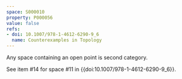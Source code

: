 ```yaml
---
space: S000010
property: P000056
value: false
refs:
- doi: 10.1007/978-1-4612-6290-9_6
  name: Counterexamples in Topology
---
```


Any space containing an open point is second category.

See item #14 for space #11 in {{doi:10.1007/978-1-4612-6290-9_6}}.

